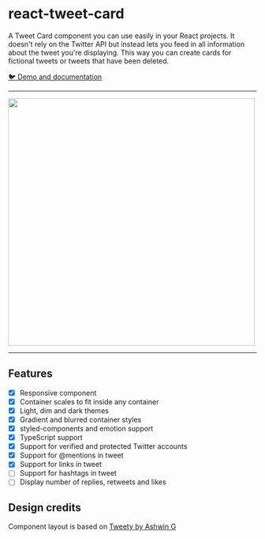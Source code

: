 # react-tweet-card

A Tweet Card component you can use easily in your React projects. It doesn't rely on the Twitter API but instead lets you feed in all information about the tweet you're displaying. This way you can create cards for fictional tweets or tweets that have been deleted.

[:bird: Demo and documentation](https://zorapeteri.github.io/react-tweet-card)

---

<img src="https://images2.imgbox.com/44/76/QE67R8re_o.png" width="500" />

---

## Features

- [X] Responsive component
- [X] Container scales to fit inside any container
- [X] Light, dim and dark themes
- [X] Gradient and blurred container styles
- [X] styled-components and emotion support
- [X] TypeScript support
- [X] Support for verified and protected Twitter accounts
- [X] Support for @mentions in tweet
- [X] Support for links in tweet
- [ ] Support for hashtags in tweet
- [ ] Display number of replies, retweets and likes

## Design credits

Component layout is based on [Tweety by Ashwin G](https://www.figma.com/community/file/1028255898372668126)
